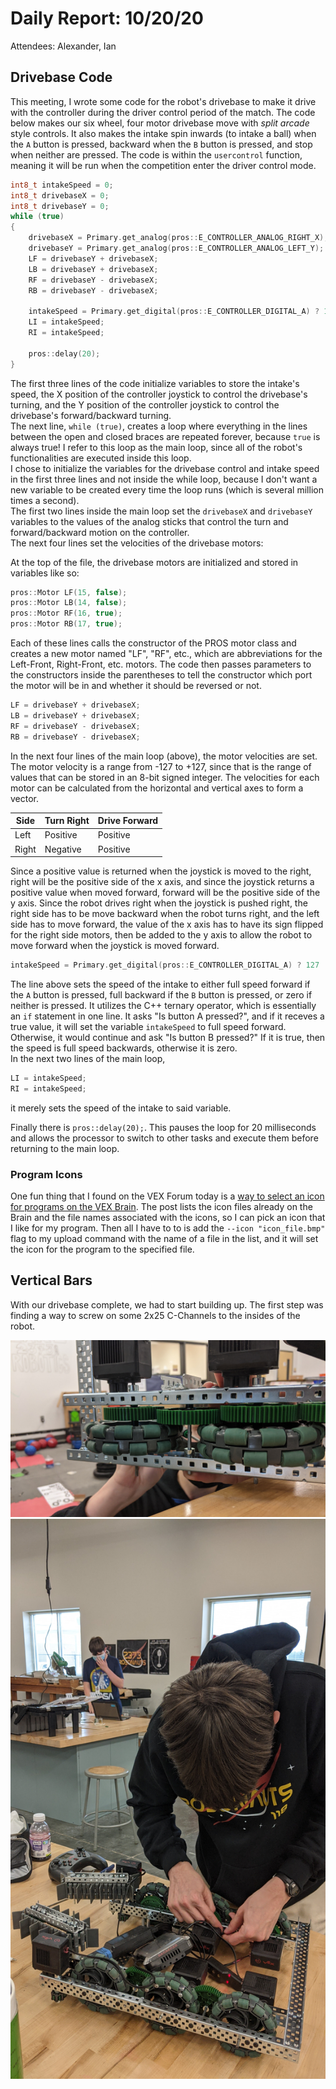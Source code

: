 # Daily Report: 10/20/20

Attendees: Alexander, Ian

## Drivebase Code

This meeting, I wrote some code for the robot's drivebase to make it drive with the controller during the driver control period of the match. The code below makes our six wheel, four motor drivebase move with _split arcade_ style controls. It also makes the intake spin inwards (to intake a ball) when the `A` button is pressed, backward when the `B` button is pressed, and stop when neither are pressed. The code is within the `usercontrol` function, meaning it will be run when the competition enter the driver control mode.

```c++
int8_t intakeSpeed = 0;
int8_t drivebaseX = 0;
int8_t drivebaseY = 0;
while (true)
{
    drivebaseX = Primary.get_analog(pros::E_CONTROLLER_ANALOG_RIGHT_X);
    drivebaseY = Primary.get_analog(pros::E_CONTROLLER_ANALOG_LEFT_Y);
    LF = drivebaseY + drivebaseX;
    LB = drivebaseY + drivebaseX;
    RF = drivebaseY - drivebaseX;
    RB = drivebaseY - drivebaseX;

    intakeSpeed = Primary.get_digital(pros::E_CONTROLLER_DIGITAL_A) ? 127 : Primary.get_digital(pros::E_CONTROLLER_DIGITAL_B) ? -127 : 0;
    LI = intakeSpeed;
    RI = intakeSpeed;

    pros::delay(20);
}
```

The first three lines of the code initialize variables to store the intake's speed, the X position of the controller joystick to control the drivebase's turning, and the Y position of the controller joystick to control the drivebase's forward/backward turning.  
The next line, `while (true)`, creates a loop where everything in the lines between the open and closed braces are repeated forever, because `true` is always true! I refer to this loop as the main loop, since all of the robot's functionalities are executed inside this loop.  
I chose to initialize the variables for the drivebase control and intake speed in the first three lines and not inside the while loop, because I don't want a new variable to be created every time the loop runs (which is several million times a second).  
The first two lines inside the main loop set the `drivebaseX` and `drivebaseY` variables to the values of the analog sticks that control the turn and forward/backward motion on the controller.  
The next four lines set the velocities of the drivebase motors:

At the top of the file, the drivebase motors are initialized and stored in variables like so:

```c++
pros::Motor LF(15, false);
pros::Motor LB(14, false);
pros::Motor RF(16, true);
pros::Motor RB(17, true);
```

Each of these lines calls the constructor of the PROS motor class and creates a new motor named "LF", "RF", etc., which are abbreviations for the Left-Front, Right-Front, etc. motors. The code then passes parameters to the constructors inside the parentheses to tell the constructor which port the motor will be in and whether it should be reversed or not.

```c++
LF = drivebaseY + drivebaseX;
LB = drivebaseY + drivebaseX;
RF = drivebaseY - drivebaseX;
RB = drivebaseY - drivebaseX;
```

In the next four lines of the main loop (above), the motor velocities are set. The motor velocity is a range from -127 to +127, since that is the range of values that can be stored in an 8-bit signed integer. The velocities for each motor can be calculated from the horizontal and vertical axes to form a vector.

| Side  | Turn Right | Drive Forward |
| ----- | ---------- | ------------- |
| Left  | Positive   | Positive      |
| Right | Negative   | Positive      |

Since a positive value is returned when the joystick is moved to the right, right will be the positive side of the x axis, and since the joystick returns a positive value when moved forward, forward will be the positive side of the y axis. Since the robot drives right when the joystick is pushed right, the right side has to be move backward when the robot turns right, and the left side has to move forward, the value of the x axis has to have its sign flipped for the right side motors, then be added to the y axis to allow the robot to move forward when the joystick is moved forward.

```c++
intakeSpeed = Primary.get_digital(pros::E_CONTROLLER_DIGITAL_A) ? 127 : Primary.get_digital(pros::E_CONTROLLER_DIGITAL_B) ? -127 : 0;
```

The line above sets the speed of the intake to either full speed forward if the `A` button is pressed, full backward if the `B` button is pressed, or zero if neither is pressed. It utilizes the C++ ternary operator, which is essentially an `if` statement in one line. It asks "Is button A pressed?", and if it receves a true value, it will set the variable `intakeSpeed` to full speed forward. Otherwise, it would continue and ask "Is button B pressed?" If it is true, then the speed is full speed backwards, otherwise it is zero.  
In the next two lines of the main loop,

```c++
LI = intakeSpeed;
RI = intakeSpeed;
```

it merely sets the speed of the intake to said variable.

Finally there is `pros::delay(20);`. This pauses the loop for 20 milliseconds and allows the processor to switch to other tasks and execute them before returning to the main loop.

### Program Icons

One fun thing that I found on the VEX Forum today is a [way to select an icon for programs on the VEX Brain](https://www.vexforum.com/t/a-guide-to-changing-program-icons/78293). The post lists the icon files already on the Brain and the file names associated with the icons, so I can pick an icon that I like for my program. Then all I have to to is add the `--icon "icon_file.bmp"` flag to my upload command with the name of a file in the list, and it will set the icon for the program to the specified file.

## Vertical Bars

With our drivebase complete, we had to start building up. The first step was finding a way to screw on some 2x25 C-Channels to the insides of the robot.

![Gears on drivetrain](Pictures/10.28.20_Drivetrain.jpg)
![Unscrewing the drivetrain](Pictures/10.28.20_Unscrewing_Drivetrain.jpg)
